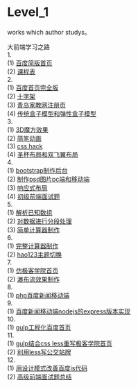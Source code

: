 # Level_1
works which author studys。<br/>

大前端学习之路<br/>
1.<br/>
(1) <a href="https://github.com/mstzhen/jikexueyuanstudy/tree/master/firstweekbaiduindex">百度简版首页</a><br/>
(2) <a href="https://github.com/mstzhen/jikexueyuanstudy/tree/master/firstweektimetable">课程表</a><br/>
2.<br/>
(1) <a href="https://github.com/mstzhen/jikexueyuanstudy/tree/master/wholebaidu">百度首页完全版</a><br/>
(2) <a href="https://github.com/mstzhen/jikexueyuanstudy/tree/master/cross">十字架</a><br/>
(3) <a href="https://github.com/mstzhen/jikexueyuanstudy/tree/master/qdjjw">青岛家教网注册页</a><br/>
(4) <a href="https://github.com/mstzhen/jikexueyuanstudy/tree/master/traditionalandflex">传统盒子模型和弹性盒子模型</a><br/>
3.<br/>
(1) <a href="https://github.com/mstzhen/jikexueyuanstudy/tree/master/3Dmofang" >3D魔方效果</a><br/>
(2) <a href="https://github.com/mstzhen/jikexueyuanstudy/tree/master/jianbidonghua">简笔动画</a><br/>
(3) <a href="https://github.com/mstzhen/jikexueyuanstudy/tree/master/csshack">css hack</a><br/>
(4) <a href="https://github.com/mstzhen/jikexueyuanstudy/tree/master/shenbeiheshunfeiyi">圣杯布局和双飞翼布局</a><br/>
4.<br/>
(1) <a href="https://github.com/mstzhen/jikexueyuanstudy/tree/master/bootstraphoutai">bootstrap制作后台</a><br/>
(2) <a href="https://github.com/mstzhen/jikexueyuanstudy/tree/master/psdandpcandmobile">制作psd图片pc端和移动端</a><br/>
(3) <a href="https://github.com/mstzhen/jikexueyuanstudy/tree/master/mobile">响应式布局</a><br/>
(4) <a href="https://github.com/mstzhen/jikexueyuanstudy/tree/master/juniorinterview">初级前端面试题</a><br/>
5.<br/>
(1) <a href="https://github.com/mstzhen/jikexueyuanstudy/tree/master/jiexiarray">解析已知数组</a><br/>
(2) <a href="https://github.com/mstzhen/jikexueyuanstudy/tree/master/fenduan">对数据进行分段处理</a><br/>
(3) <a href="https://github.com/mstzhen/jikexueyuanstudy/tree/master/simplejisuanqi">简单计算器制作</a><br/>
6.<br/>
(1) <a href="https://github.com/mstzhen/jikexueyuanstudy/tree/master/calculator">完整计算器制作</a><br/>
(2) <a href="https://github.com/mstzhen/jikexueyuanstudy/tree/master/hao123">hao123主题切换</a><br/>
7.<br/>
(1) <a href="https://github.com/mstzhen/jikexueyuanstudy/tree/master/jikeindex">仿极客学院首页</a><br/>
(2) <a href="https://github.com/mstzhen/jikexueyuanstudy/tree/master/pubuindex">瀑布流效果制作</a><br/>
8.<br/>
(1) <a href="https://github.com/mstzhen/jikexueyuanstudy/tree/master/v7/baidu%20news">php百度新闻移动端</a><br/>
9.<br/>
(1) <a href="https://github.com/mstzhen/jikexueyuanstudy/tree/master/ninthwork">百度新闻移动端nodejs的express版本实现</a><br/>
10.<br/>
(1) <a href="https://github.com/mstzhen/jikexueyuanstudy/tree/master/tenthwork">gulp工程化百度首页</a><br/>
11.<br/>
(1) <a href="https://github.com/mstzhen/jikexueyuanstudy/tree/master/eleventhwork1">gulp结合css less重写极客学院首页</a><br/>
(2) <a href="https://github.com/mstzhen/jikexueyuanstudy/tree/master/eleventhwork2">利用less写公交站牌</a><br/>
12.<br/>
(1) <a href="https://github.com/mstzhen/jikexueyuanstudy/tree/master/twelfthwork1">用设计模式改善百度js代码</a><br/>
(2) <a href="https://github.com/mstzhen/jikexueyuanstudy/tree/master/twelfthwork2">高级前端面试题总结</a><br/>
